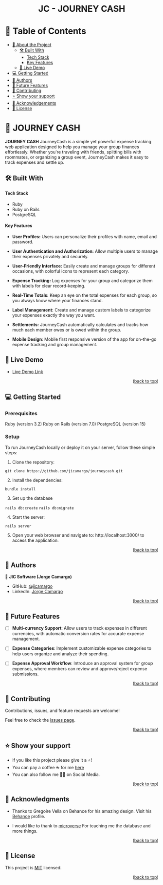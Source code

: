 <br>
<div align='center'>
	<h1>JC - JOURNEY CASH</h1>
  </div>
<a name="readme-top"></a>

# 📗 Table of Contents
- [📖 About the Project](#about-project)
  - [🛠 Built With](#built-with)
    - [Tech Stack](#tech-stack)
    - [Key Features](#key-features)
  - [🚀 Live Demo](#live-demo)
- [💻 Getting Started](#getting-started)
- [👥 Authors](#authors)
- [🔭 Future Features](#future-features)
- [🤝 Contributing](#contributing)
- [⭐️ Show your support](#support)
- [🙏 Acknowledgements](#acknowledgements)
- [📝 License](#license)


# 📖 JOURNEY CASH <a name="about-project"></a>

**JOURNEY CASH** JourneyCash is a simple yet powerful expense tracking web application designed to help you manage your group finances effortlessly. Whether you're traveling with friends, splitting bills with roommates, or organizing a group event, JourneyCash makes it easy to track expenses and settle up.

## 🛠 Built With <a name="built-with"></a>

#### Tech Stack <a name="tech-stack"></a>

- Ruby
- Ruby on Rails
- PostgreSQL

#### Key Features <a name="key-features"></a>

- **User Profiles:** Users can personalize their profiles with name, email and password.

- **User Authentication and Authorization:** Allow multiple users to manage their expenses privately and securely. 

- **User-Friendly Interface:** Easily create and manage groups for different occasions, with colorful icons to represent each category.

- **Expense Tracking:** Log expenses for your group and categorize them with labels for clear record-keeping.

- **Real-Time Totals:** Keep an eye on the total expenses for each group, so you always know where your finances stand.

- **Label Management:** Create and manage custom labels to categorize your expenses exactly the way you want.

- **Settlements:** JourneyCash automatically calculates and tracks how much each member owes or is owed within the group.

- **Mobile Design**: Mobile first responsive version of the app for on-the-go expense tracking and group management.

<!-- LIVE DEMO  -->

## 🚀 Live Demo <a name="live-demo"></a>


- [Live Demo Link](https://ourneycash-eak3.onrender.com/)

<p align="right">(<a href="#readme-top">back to top</a>)</p>


<!-- GETTING STARTED -->

## 💻 Getting Started <a name="getting-started"></a>

### Prerequisites

Ruby (version 3.2)
Ruby on Rails (version 7.0)
PostgreSQL (version 15)

### Setup

To run JourneyCash locally or deploy it on your server, follow these simple steps:

1. Clone the repository:

`git clone https://github.com/jicamargo/journeycash.git`

2. Install the dependencies:

`bundle install`

3. Set up the database

`rails db:create`
`rails db:migrate`

4. Start the server:

`rails server`

5. Open your web browser and navigate to: http://localhost:3000/ to access the application. 

<p align="right">(<a href="#readme-top">back to top</a>)</p>

<!-- AUTHORS -->

## 👥 Authors <a name="authors"></a>

👤 **JIC Software (Jorge Camargo)**
- GitHub: [@jicamargo](https://github.com/jicamargo)
- LinkedIn: [Jorge Camargo](https://www.linkedin.com/in/jorgecamargog/?locale=en_US)


<p align="right">(<a href="#readme-top">back to top</a>)</p>


<!-- FUTURE FEATURES -->
## 🔭 Future Features <a name="future-features"></a>

- [ ] **Multi-currency Support**: Allow users to track expenses in different currencies, with automatic conversion rates for accurate expense management.
- [ ] **Expense Categories**: Implement customizable expense categories to help users organize and analyze their spending.
- [ ] **Expense Approval Workflow**: Introduce an approval system for group expenses, where members can review and approve/reject expense submissions.


<p align="right">(<a href="#readme-top">back to top</a>)</p>

<!-- CONTRIBUTING -->

## 🤝 Contributing <a name="contributing"></a>

Contributions, issues, and feature requests are welcome!

Feel free to check the [issues page](https://github.com/jicamargo/journeycash/issues).

<p align="right">(<a href="#readme-top">back to top</a>)</p>

<!-- SUPPORT -->

## ⭐️ Show your support <a name="support"></a>

- If you like this project please give it a ⭐️!
- You can pay a coffee ☕ for me [here](https://bmc.link/jicamargo)
- You can also follow me 👍🏽 on Social Media.

<p align="right">(<a href="#readme-top">back to top</a>)</p>

<!-- ACKNOWLEDGEMENTS -->

## 🙏 Acknowledgments <a name="acknowledgements"></a>

- Thanks to  Gregoire Vella on Behance for his amazing design. Visit his [Behance](https://www.behance.net/gregoirevella) profile.

- I would like to thank to [microverse](https://www.microverse.org/) For teaching me the database and more things.

<p align="right">(<a href="#readme-top">back to top</a>)</p>

<!-- FAQ (optional) -->

<!-- LICENSE -->

## 📝 License <a name="license"></a>

This project is [MIT](./LICENSE) licensed.

<p align="right">(<a href="#readme-top">back to top</a>)</p>
